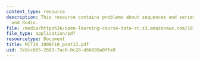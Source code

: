```yaml
---
content_type: resource
description: This resource contains problems about sequences and series of functions
  and Rudin.
file: /media/https%3A/open-learning-course-data-rc.s3.amazonaws.com/18-100b-analysis-i-fall-2010/7e9cc08526837ac60c28d66689a0ffa9_MIT18_100BF10_pset12.pdf
file_type: application/pdf
resourcetype: Document
title: MIT18_100BF10_pset12.pdf
uid: 7e9cc085-2683-7ac6-0c28-d66689a0ffa9
---
```

